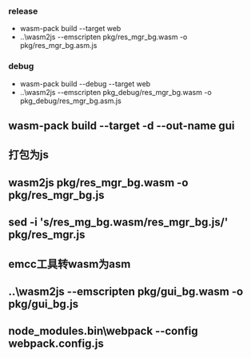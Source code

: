 ### release
* wasm-pack build --target web
* ..\wasm2js --emscripten  pkg/res_mgr_bg.wasm -o pkg/res_mgr_bg.asm.js

### debug
* wasm-pack build --debug --target web
* ..\wasm2js --emscripten  pkg_debug/res_mgr_bg.wasm -o pkg_debug/res_mgr_bg.asm.js

## wasm-pack build --target -d --out-name gui

## 打包为js
## wasm2js pkg/res_mgr_bg.wasm -o pkg/res_mgr_bg.js

## sed -i 's/res_mg_bg.wasm/res_mgr_bg.js/' pkg/res_mgr.js


## emcc工具转wasm为asm
## ..\wasm2js --emscripten  pkg/gui_bg.wasm -o pkg/gui_bg.js


## node_modules\.bin\webpack --config webpack.config.js